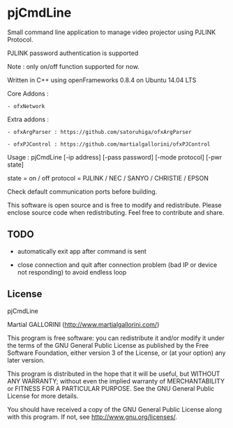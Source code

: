 pjCmdLine
==========

Small command line application to manage video projector using PJLINK Protocol. 

PJLINK password authentication is supported

Note : only on/off function supported for now.

Written in C++ using openFrameworks 0.8.4 on Ubuntu 14.04 LTS

Core Addons : 

	- ofxNetwork

Extra addons :
	
	- ofxArgParser : https://github.com/satoruhiga/ofxArgParser
	
	- ofxPJControl : https://github.com/martialgallorini/ofxPJControl

Usage : 
pjCmdLine [-ip address] [-pass password] [-mode protocol] [-pwr state]

state = on / off
protocol = PJLINK / NEC / SANYO / CHRISTIE / EPSON

Check default communication ports before building.

This software is open source and is free to modify and redistribute.
Please enclose source code when redistributing.
Feel free to contribute and share.

TODO
-------

- automatically exit app after command is sent

- close connection and quit after connection problem (bad IP or device not responding) to avoid endless loop


License
-------

pjCmdLine

Martial GALLORINI (http://www.martialgallorini.com/)

This program is free software: you can redistribute it and/or modify
it under the terms of the GNU General Public License as published by
the Free Software Foundation, either version 3 of the License, or
(at your option) any later version.

This program is distributed in the hope that it will be useful,
but WITHOUT ANY WARRANTY; without even the implied warranty of
MERCHANTABILITY or FITNESS FOR A PARTICULAR PURPOSE. See the
GNU General Public License for more details.

You should have received a copy of the GNU General Public License 
along with this program.  If not, see <http://www.gnu.org/licenses/>.
